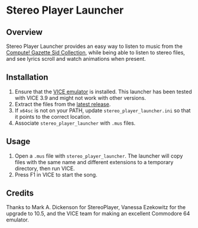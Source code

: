 # Stereo Player Launcher

## Overview

Stereo Player Launcher provides an easy way to listen to music from the [Compute! Gazette Sid Collection](https://www.c64music.co.uk/), while being able to listen to stereo files, and see lyrics scroll and watch animations when present.

## Installation

1. Ensure that the [VICE emulator](https://vice-emu.sourceforge.io/) is installed. This launcher has been tested with VICE 3.9 and might not work with other versions.
1. Extract the files from the [latest release](releases/latest).
1. If `x64sc` is not on your PATH, update `stereo_player_launcher.ini` so that it points to the correct location.
1. Associate `stereo_player_launcher` with `.mus` files.

## Usage

1. Open a `.mus` file with `stereo_player_launcher`. The launcher will copy files with the same name and different extensions to a temporary directory, then run VICE.
1. Press F1 in VICE to start the song.

## Credits

Thanks to Mark A. Dickenson for StereoPlayer, Vanessa Ezekowitz for the upgrade to 10.5, and the VICE team for making an excellent Commodore 64 emulator.